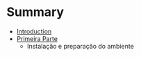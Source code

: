 # Summary

* [Introduction](README.md)
* [Primeira Parte](part1-introduction.md)
   * Instalação e preparação do ambiente

